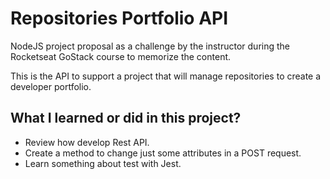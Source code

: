 # Repositories Portfolio API

NodeJS project proposal as a challenge by the instructor during the Rocketseat GoStack course to memorize the content.

This is the API to support a project that will manage repositories to create a developer portfolio.

## What I learned or did in this project?

- Review how develop Rest API.
- Create a method to change just some attributes in a POST request.
- Learn something about test with Jest.

